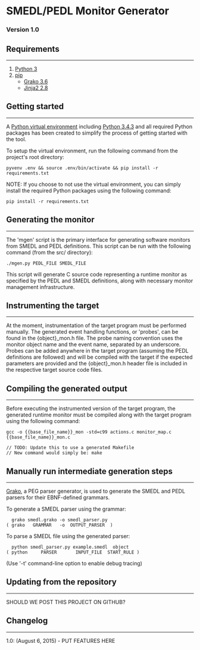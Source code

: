 # SMEDL/PEDL Monitor Generator
### Version 1.0

## Requirements
--------------
1. [Python 3](https://docs.python.org/3/)
2. [pip](https://pip.pypa.io/en/stable/)
    - [Grako 3.6](https://pythonhosted.org/grako/)
    - [Jinja2 2.8](http://jinja.pocoo.org/)

## Getting started
---------------
A [Python virtual environment](https://virtualenv.readthedocs.org/en/latest/) including [Python 3.4.3](https://docs.python.org/3.4/index.html) and all required Python packages has been created to simplify the process of getting started with the tool.

To setup the virtual environment, run the following command from the project's root directory:

`pyvenv .env && source .env/bin/activate && pip install -r requirements.txt`

NOTE: If you choose to not use the virtual environment, you can simply install the required Python packages using the following command:

`pip install -r requirements.txt`


## Generating the monitor
----------------------
The 'mgen' script is the primary interface for generating software monitors from SMEDL and PEDL definitions. This script can be run with the following command (from the src/ directory):

`./mgen.py PEDL_FILE SMEDL_FILE`

This script will generate C source code representing a runtime monitor as specified by the PEDL and SMEDL definitions, along with necessary monitor management infrastructure.


## Instrumenting the target
------------------------
At the moment, instrumentation of the target program must be performed manually. The generated event handling functions, or 'probes', can be found in the {object}\_mon.h file. The probe naming convention uses the monitor object name and the event name, separated by an underscore. Probes can be added anywhere in the target program (assuming the PEDL definitions are followed) and will be compiled with the target if the expected parameters are provided and the {object}\_mon.h header file is included in the respective target source code files.


## Compiling the generated output
------------------------------
Before executing the instrumented version of the target program, the generated runtime monitor must be compiled along with the target program using the following command:

`gcc -o {{base_file_name}}_mon -std=c99 actions.c monitor_map.c {{base_file_name}}_mon.c`

    // TODO: Update this to use a generated Makefile
    // New command would simply be: make


## Manually run intermediate generation steps
------------------------------------------
[Grako](https://pythonhosted.org/grako/), a PEG parser generator, is used to generate the SMEDL and PEDL parsers for their EBNF-defined grammars.

To generate a SMEDL parser using the grammar:

	  grako smedl.grako -o smedl_parser.py
	( grako   GRAMMAR   -o  OUTPUT_PARSER  )

To parse a SMEDL file using the generated parser:

      python smedl_parser.py example.smedl  object
    ( python     PARSER       INPUT_FILE  START_RULE )

(Use '-t' command-line option to enable debug tracing)


## Updating from the repository
----------------------------
SHOULD WE POST THIS PROJECT ON GITHUB?


## Changelog
---------
1.0: (August 6, 2015)
    - PUT FEATURES HERE